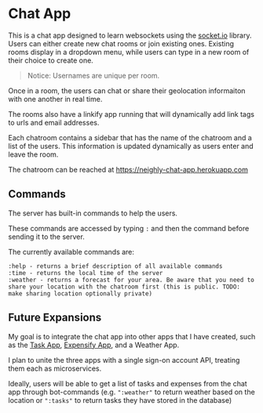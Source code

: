 # Chat App

This is a chat app designed to learn websockets using the [socket.io](https://socket.io) library. Users can either create new chat rooms or join existing ones. Existing rooms display in a dropdown menu, while users can type in a new room of their choice to create one.

> Notice: Usernames are unique per room.

Once in a room, the users can chat or share their geolocation informaiton with one another in real time.

The rooms also have a linkify app running that will dynamically add link tags to urls and email addresses.

Each chatroom contains a sidebar that has the name of the chatroom and a list of the users. This information is updated dynamically as users enter and leave the room.

The chatroom can be reached at https://neighly-chat-app.herokuapp.com

## Commands

The server has built-in commands to help the users.

These commands are accessed by typing `:` and then the command before sending it to the server.

The currently available commands are:

```
:help - returns a brief description of all available commands
:time - returns the local time of the server
:weather - returns a forecast for your area. Be aware that you need to share your location with the chatroom first (this is public. TODO: make sharing location optionally private)
```

## Future Expansions

My goal is to integrate the chat app into other apps that I have created, such as the [Task App](https://github.com/neighlyd/node-todo-api), [Expensify App](https://github.com/neighlyd/expensify-app), and a Weather App.

I plan to unite the three apps with a single sign-on account API, treating them each as microservices.

Ideally, users will be able to get a list of tasks and expenses from the chat app through bot-commands (e.g. `":weather"` to return weather based on the location or `":tasks"` to return tasks they have stored in the database)